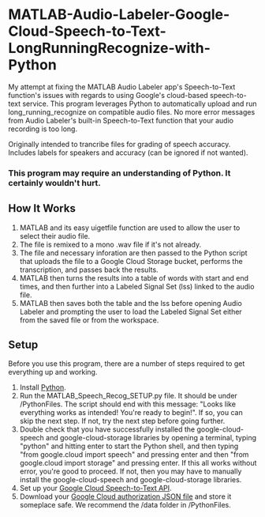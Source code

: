 # MATLAB-Audio-Labeler-Google-Cloud-Speech-to-Text-LongRunningRecognize-with-Python
My attempt at fixing the MATLAB Audio Labeler app's Speech-to-Text function's issues with regards to using Google's cloud-based speech-to-text service. This program leverages Python to automatically upload and run long_running_recognize on compatible audio files. No more error messages from Audio Labeler's built-in Speech-to-Text function that your audio recording is too long.

Originally intended to trancribe files for grading of speech accuracy.
Includes labels for speakers and accuracy (can be ignored if not wanted).

### This program may require an understanding of Python. It certainly wouldn't hurt.

## How It Works
1. MATLAB and its easy uigetfile function are used to allow the user to select their audio file.
2. The file is remixed to a mono .wav file if it's not already.
3. The file and necessary inforation are then passed to the Python script that uploads the file to a Google Cloud Storage bucket, performs the transcription, and passes back the results.
4. MATLAB then turns the results into a table of words with start and end times, and then further into a Labeled Signal Set (lss) linked to the audio file.
5. MATLAB then saves both the table and the lss before opening Audio Labeler and prompting the user to load the Labeled Signal Set either from the saved file or from the workspace.

## Setup
Before you use this program, there are a number of steps required to get everything up and working.
1. Install [Python](https://www.python.org/downloads/).
2. Run the MATLAB_Speech_Recog_SETUP.py file. It should be under /PythonFiles. The script should end with this message: "Looks like everything works as intended! You're ready to begin!". If so, you can skip the next step. If not, try the next step before going further.
3. Double check that you have successfully installed the google-cloud-speech and google-cloud-storage libraries by opening a terminal, typing "python" and hitting enter to start the Python shell, and then typing "from google.cloud import speech" and pressing enter and then "from google.cloud import storage" and pressing enter. If this all works without error, you're good to proceed. If not, then you may have to manually install the google-cloud-speech and google-cloud-storage libraries.
4. Set up your [Google Cloud Speech-to-Text API](https://cloud.google.com/speech-to-text/docs/quickstart-client-libraries).
5. Download your [Google Cloud authorization JSON file](https://cloud.google.com/speech-to-text/docs/libraries) and store it someplace safe. We recommend the /data folder in /PythonFiles.
